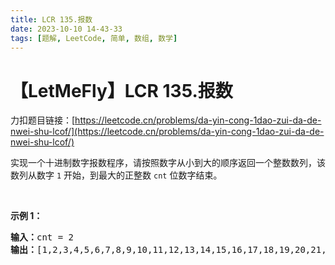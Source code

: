 ```yaml
---
title: LCR 135.报数
date: 2023-10-10 14-43-33
tags: [题解, LeetCode, 简单, 数组, 数学]
---
```


# 【LetMeFly】LCR 135.报数

力扣题目链接：[https://leetcode.cn/problems/da-yin-cong-1dao-zui-da-de-nwei-shu-lcof/](https://leetcode.cn/problems/da-yin-cong-1dao-zui-da-de-nwei-shu-lcof/)

<p>实现一个十进制数字报数程序，请按照数字从小到大的顺序返回一个整数数列，该数列从数字 <code>1</code> 开始，到最大的正整数 <code>cnt</code> 位数字结束。</p>

<p>&nbsp;</p>

<p><strong>示例 1：</strong></p>

<pre>
<strong>输入：</strong>cnt = 2
<strong>输出：</strong>[1,2,3,4,5,6,7,8,9,10,11,12,13,14,15,16,17,18,19,20,21,22,23,24,25,26,27,28,29,30,31,32,33,34,35,36,37,38,39,40,41,42,43,44,45,46,47,48,49,50,51,52,53,54,55,56,57,58,59,60,61,62,63,64,65,66,67,68,69,70,71,72,73,74,75,76,77,78,79,80,81,82,83,84,85,86,87,88,89,90,91,92,93,94,95,96,97,98,99]</pre>


    
